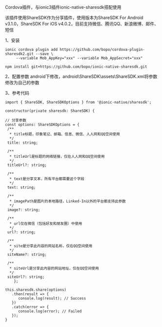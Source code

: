  
Cordova插件，与ionic3插件ionic-native-sharesdk搭配使用

该插件使用ShareSDK作为分享插件，使用版本为ShareSDK For Android v3.1.0，ShareSDK For iOS v4.0.2，目前支持微信、腾讯QQ、新浪微博、邮件、短信 


 1、安装
 ```
 ionic cordova plugin add https://github.com/bopo/cordova-plugin-sharesdk2.git --save \
      --variable Mob_AppKey="xxx" --variable Mob_AppSecret="xxx"
      
 npm install git+https://github.com/bopo/ionic-native-sharesdk.git
 ```


 2、配置参数
  android下修改，android\ShareSDK\assets\ShareSDK.xml将参数修改为自己的参数

 3、参考代码
 ```
 import { ShareSDK, ShareSDKOptions } from '@ionic-native/sharesdk';

 constructor(private sharesdk: ShareSDK) {

 // 分享参数
 const options: ShareSDKOptions = {
  /**
   * title标题，印象笔记、邮箱、信息、微信、人人网和QQ空间使用
   */
  title: string;

  /**
   * titleUrl是标题的网络链接，仅在人人网和QQ空间使用
   */
  titleUrl?: string;

  /**
   * text是分享文本，所有平台都需要这个字段
   */
  text: string;

  /**
   * imagePath是图片的本地路径，Linked-In以外的平台都支持此参数
   */
  image?: string;

  /**
   * url仅在微信（包括好友和朋友圈）中使用
   */
  url?: string;

  /**
   * site是分享此内容的网站名称，仅在QQ空间使用
   */
  siteName?: string;

  /**
   * siteUrl是分享此内容的网站地址，仅在QQ空间使用
   */
  siteUrl?: string;
     };

 this.sharesdk.share(options)
    .then(result => {
       console.log(result); // Success
    })
    .catch(error => {
       console.log(error); // Failed
    });
 }
```

